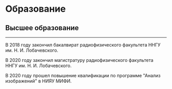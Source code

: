 # Образование
## Высшее образование
***

В 2018 году закончил бакалвират радиофизического факультета ННГУ им. Н. И. Лобачевского. 

В 2020 году закончил магистратуру радиофизического факультета ННГУ им. Н. И. Лобачевского. 

В 2020 году прошел повышение квалификации по программе "Анализ изображений" в НИЯУ МИФИ. 
